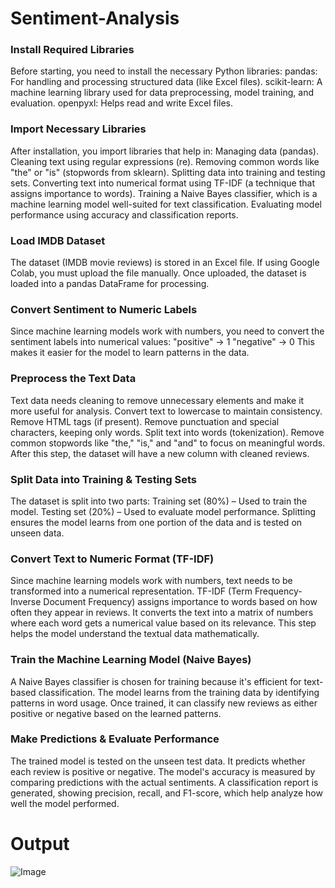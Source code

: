 # Sentiment-Analysis

### Install Required Libraries
Before starting, you need to install the necessary Python libraries:
pandas: For handling and processing structured data (like Excel files).
scikit-learn: A machine learning library used for data preprocessing, model training, and evaluation.
openpyxl: Helps read and write Excel files.

### Import Necessary Libraries
After installation, you import libraries that help in:
Managing data (pandas).
Cleaning text using regular expressions (re).
Removing common words like "the" or "is" (stopwords from sklearn).
Splitting data into training and testing sets.
Converting text into numerical format using TF-IDF (a technique that assigns importance to words).
Training a Naive Bayes classifier, which is a machine learning model well-suited for text classification.
Evaluating model performance using accuracy and classification reports.

### Load IMDB Dataset
The dataset (IMDB movie reviews) is stored in an Excel file.
If using Google Colab, you must upload the file manually.
Once uploaded, the dataset is loaded into a pandas DataFrame for processing.

### Convert Sentiment to Numeric Labels
Since machine learning models work with numbers, you need to convert the sentiment labels into numerical values:
"positive" → 1
"negative" → 0
This makes it easier for the model to learn patterns in the data.

### Preprocess the Text Data
Text data needs cleaning to remove unnecessary elements and make it more useful for analysis.
Convert text to lowercase to maintain consistency.
Remove HTML tags (if present).
Remove punctuation and special characters, keeping only words.
Split text into words (tokenization).
Remove common stopwords like "the," "is," and "and" to focus on meaningful words.
After this step, the dataset will have a new column with cleaned reviews.

### Split Data into Training & Testing Sets
The dataset is split into two parts:
Training set (80%) – Used to train the model.
Testing set (20%) – Used to evaluate model performance.
Splitting ensures the model learns from one portion of the data and is tested on unseen data.

### Convert Text to Numeric Format (TF-IDF)
Since machine learning models work with numbers, text needs to be transformed into a numerical representation.
TF-IDF (Term Frequency-Inverse Document Frequency) assigns importance to words based on how often they appear in reviews.
It converts the text into a matrix of numbers where each word gets a numerical value based on its relevance.
This step helps the model understand the textual data mathematically.

### Train the Machine Learning Model (Naive Bayes)
A Naive Bayes classifier is chosen for training because it's efficient for text-based classification.
The model learns from the training data by identifying patterns in word usage.
Once trained, it can classify new reviews as either positive or negative based on the learned patterns.

### Make Predictions & Evaluate Performance
The trained model is tested on the unseen test data.
It predicts whether each review is positive or negative.
The model's accuracy is measured by comparing predictions with the actual sentiments.
A classification report is generated, showing precision, recall, and F1-score, which help analyze how well the model performed.

# Output

![Image](https://github.com/user-attachments/assets/cb465f19-1799-4055-95cb-3dfcc7db79e3)
